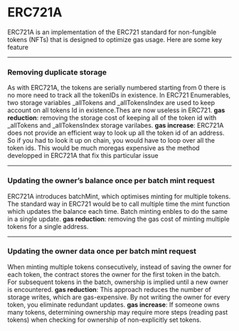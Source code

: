 # ERC721A

ERC721A is an implementation of the ERC721 standard for non-fungible tokens (NFTs) that is designed to optimize gas usage. Here are some key feature

---

### Removing duplicate storage

As with ERC721A, the tokens are serially numbered starting from 0 there is no more need to track all the tokenIDs in existence. In ERC721 Enumerables, two storage variables \_allTokens and \_allTokensIndex are used to keep account on all tokens Id in existence.Thes are now useless in ERC721.
**gas reduction**: removing the storage cost of keeping all of the token id with \_allTokens and \_allTokensIndex storage varilabes.
**gas increase**: ERC721A does not provide an efficient way to look up all the token id of an address. So if you had to look it up on chain, you would have to loop over all the token ids. This would be much moregas expensive as the method developped in ERC721A that fix this particular issue

---

### Updating the owner’s balance once per batch mint request

ERC721A introduces batchMint, which optimises minting for multiple tokens. The standard way in ERC721 would be to call multiple time the mint function which updates the balance each time. Batch minting enbles to do the same in a single update.
**gas reduction**: removing the gas cost of minting multiple tokens for a single address.

---

### Updating the owner data once per batch mint request

When minting multiple tokens consecutively, instead of saving the owner for each token, the contract stores the owner for the first token in the batch. For subsequent tokens in the batch, ownership is implied until a new owner is encountered.
**gas reduction**: This approach reduces the number of storage writes, which are gas-expensive. By not writing the owner for every token, you eliminate redundant updates.
**gas increase**: If someone owns many tokens, determining ownership may require more steps (reading past tokens) when checking for ownership of non-explicitly set tokens.
